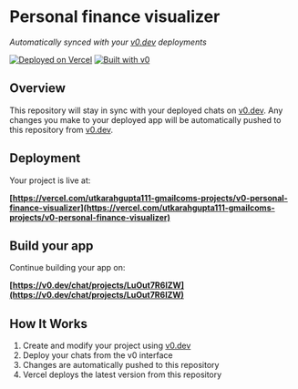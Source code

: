 # Personal finance visualizer

*Automatically synced with your [v0.dev](https://v0.dev) deployments*

[![Deployed on Vercel](https://img.shields.io/badge/Deployed%20on-Vercel-black?style=for-the-badge&logo=vercel)](https://vercel.com/utkarahgupta111-gmailcoms-projects/v0-personal-finance-visualizer)
[![Built with v0](https://img.shields.io/badge/Built%20with-v0.dev-black?style=for-the-badge)](https://v0.dev/chat/projects/LuOut7R6lZW)

## Overview

This repository will stay in sync with your deployed chats on [v0.dev](https://v0.dev).
Any changes you make to your deployed app will be automatically pushed to this repository from [v0.dev](https://v0.dev).

## Deployment

Your project is live at:

**[https://vercel.com/utkarahgupta111-gmailcoms-projects/v0-personal-finance-visualizer](https://vercel.com/utkarahgupta111-gmailcoms-projects/v0-personal-finance-visualizer)**

## Build your app

Continue building your app on:

**[https://v0.dev/chat/projects/LuOut7R6lZW](https://v0.dev/chat/projects/LuOut7R6lZW)**

## How It Works

1. Create and modify your project using [v0.dev](https://v0.dev)
2. Deploy your chats from the v0 interface
3. Changes are automatically pushed to this repository
4. Vercel deploys the latest version from this repository